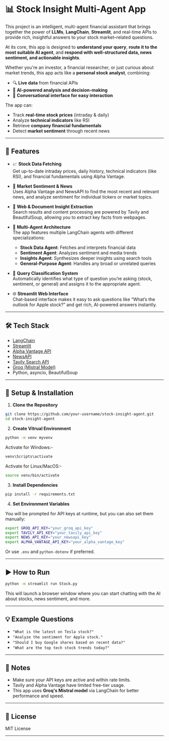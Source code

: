 # 📊 Stock Insight Multi-Agent App

This project is an intelligent, multi-agent financial assistant that brings together the power of **LLMs**, **LangChain**, **Streamlit**, and real-time APIs to provide rich, insightful answers to your stock market–related questions.

At its core, this app is designed to **understand your query**, **route it to the most suitable AI agent**, and **respond with well-structured data, news sentiment, and actionable insights**.

Whether you're an investor, a financial researcher, or just curious about market trends, this app acts like a **personal stock analyst**, combining:

- 🔍 **Live data** from financial APIs  
- 🧠 **AI-powered analysis and decision-making**  
- 💬 **Conversational interface for easy interaction**  

The app can:
- Track **real-time stock prices** (intraday & daily)
- Analyze **technical indicators** like RSI
- Retrieve **company financial fundamentals**
- Detect **market sentiment** through recent news
---

## 🚀 Features

- 📈 **Stock Data Fetching**  
  Get up-to-date intraday prices, daily history, technical indicators (like RSI), and financial fundamentals using Alpha Vantage.

- 📰 **Market Sentiment & News**  
  Uses Alpha Vantage and NewsAPI to find the most recent and relevant news, and analyze sentiment for individual tickers or market topics.

- 🔎 **Web & Document Insight Extraction**  
  Search results and content processing are powered by Tavily and BeautifulSoup, allowing you to extract key facts from webpages.

- 🤖 **Multi-Agent Architecture**  
  The app features multiple LangChain agents with different specializations:
  - **Stock Data Agent**: Fetches and interprets financial data
  - **Sentiment Agent**: Analyzes sentiment and media trends
  - **Insights Agent**: Synthesizes deeper insights using search tools
  - **General-Purpose Agent**: Handles any broad or unrelated queries

- 🧠 **Query Classification System**  
  Automatically identifies what type of question you’re asking (stock, sentiment, or general) and assigns it to the appropriate agent.

- 🌐 **Streamlit Web Interface**  
  Chat-based interface makes it easy to ask questions like “What’s the outlook for Apple stock?” and get rich, AI-powered answers instantly.

---

## 🛠️ Tech Stack

- [LangChain](https://www.langchain.com/)
- [Streamlit](https://streamlit.io/)
- [Alpha Vantage API](https://www.alphavantage.co/)
- [NewsAPI](https://newsapi.org/)
- [Tavily Search API](https://docs.tavily.com/)
- [Groq (Mistral Model)](https://groq.com/)
- Python, asyncio, BeautifulSoup

---

## 🔑 Setup & Installation

1. **Clone the Repository**

```bash
git clone https://github.com/your-username/stock-insight-agent.git
cd stock-insight-agent
```

2. **Create Vitrual Environment**

```bash
python -m venv myvenv
```
Activate for Windows:-
```bash
venv\Scripts\activate
```
Activate for Linux/MacOS:-
```bash
source venv/bin/activate
```

3. **Install Dependencies**

```bash
pip install -r requirements.txt
```

4. **Set Environment Variables**

You will be prompted for API keys at runtime, but you can also set them manually:

```bash
export GROQ_API_KEY="your_groq_api_key"
export TAVILY_API_KEY="your_tavily_api_key"
export NEWS_API_KEY="your_newsapi_key"
export ALPHA_VANTAGE_API_KEY="your_alpha_vantage_key"
```

Or use `.env` and `python-dotenv` if preferred.

---

## ▶️ How to Run

```bash
python -m streamlit run Stock.py
```

This will launch a browser window where you can start chatting with the AI about stocks, news sentiment, and more.

---

## 💡 Example Questions

- `"What is the latest on Tesla stock?"`  
- `"Analyze the sentiment for Apple stock."`  
- `"Should I buy Google shares based on recent data?"`  
- `"What are the top tech stock trends today?"`

---

## 📌 Notes

- Make sure your API keys are active and within rate limits.
- Tavily and Alpha Vantage have limited free-tier usage.
- This app uses **Groq's Mistral model** via LangChain for better performance and speed.

---

## 📄 License

MIT License

---
